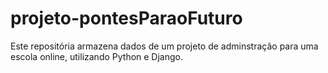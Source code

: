 # projeto-pontesParaoFuturo
Este repositória armazena dados de um projeto de adminstração para uma escola online, utilizando Python e Django.
